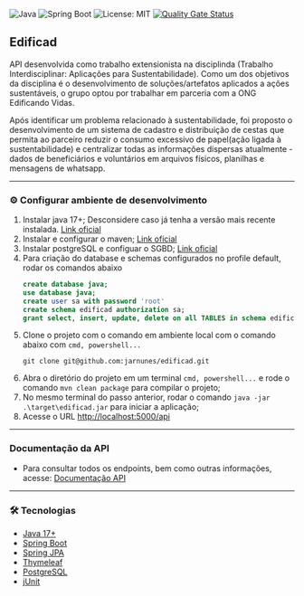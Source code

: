 ![Java](https://img.shields.io/badge/Java-17%2B-blue)
![Spring Boot](https://img.shields.io/badge/Spring_Boot-3.1.3-green)
![License: MIT](https://img.shields.io/badge/License-MIT-yellow.svg)
[![Quality Gate Status](https://sonarcloud.io/api/project_badges/measure?project=com.puc%3Aedificad&metric=alert_status)](https://sonarcloud.io/dashboard?id=com.puc%3Aedificad)


## Edificad
API desenvolvida como trabalho extensionista na disciplinda (Trabalho Interdisciplinar: Aplicações para Sustentabilidade).
Como um dos objetivos da disciplina é o desenvolvimento de soluções/artefatos aplicados a ações sustentáveis, o grupo optou por 
trabalhar em parceria com a ONG Edificando Vidas. 

Após identificar um problema relacionado à sustentabilidade, foi proposto o desenvolvimento de um sistema de cadastro e distribuição de cestas que permita ao parceiro reduzir o consumo excessivo de papel(ação ligada à sustentabilidade) e centralizar todas as informações dispersas atualmente - dados de beneficiários e voluntários em arquivos físicos, planilhas e mensagens de whatsapp.

--------------------------------------------------------------------------------
### ⚙ Configurar ambiente de desenvolvimento

1. Instalar java 17+;  Desconsidere caso já tenha a versão mais recente instalada. 
   [Link oficial](https://www.oracle.com/java/technologies/javase/jdk17-archive-downloads.html)
2. Instalar e configurar o maven; [Link oficial](https://maven.apache.org/download.cgi)
3. Instalar postgreSQL e configuar o SGBD; [Link oficial](https://www.postgresql.org/download/)
4. Para criação do database e schemas configurados no profile default, rodar os comandos abaixo
    ````sql
    create database java;
    use database java;
    create user sa with password 'root'
    create schema edificad authorization sa;
    grant select, insert, update, delete on all TABLES in schema edificad  TO sa;
    ````
5. Clone o projeto com o comando em ambiente local com o comando abaixo com `cmd, powershell...`
    ```shell  
    git clone git@github.com:jarnunes/edificad.git
    ```
6. Abra o diretório do projeto em um terminal `cmd, powershell...` e rode o comando ``mvn clean package`` para compilar o projeto;
7. No mesmo terminal do passo anterior, rodar o comando ``java -jar .\target\edificad.jar`` para iniciar a aplicação;
8. Acesse o URL [http://localhost:5000/api](http://localhost:5000/api)

--------------------------------------------------------------------------------

### Documentação da API ###
 - Para consultar todos os endpoints, bem como outras informações, acesse: [Documentação API](https://edificad-api.jnunesc.com.br/)
--------------------------------------------------------------------------------

### 🛠 Tecnologias

- [Java 17+](https://www.oracle.com/news/announcement/oracle-releases-java-20-2023-03-21/)
- [Spring Boot](https://spring.io/projects/spring-boot)
- [Spring JPA](https://docs.spring.io/spring-data/jpa/docs/current/reference/html/)
- [Thymeleaf](https://www.thymeleaf.org/doc/tutorials/3.1/thymeleafspring.html)
- [PostgreSQL](https://www.postgresql.org/#)
- [jUnit](https://junit.org/junit5/docs/current/user-guide/)